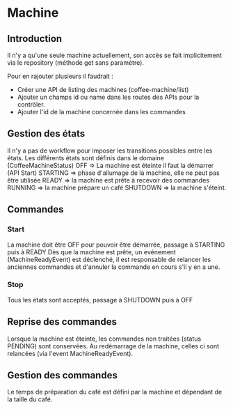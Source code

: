 # Machine

## Introduction
Il n'y a qu'une seule machine actuellement, son accès se fait implicitement via le repository (méthode get sans paramètre).

Pour en rajouter plusieurs il faudrait :
- Créer une API de listing des machines (coffee-machine/list)
- Ajouter un champs id ou name dans les routes des APIs pour la contrôler.
- Ajouter l'id de la machine concernée dans les commandes

## Gestion des états

Il n'y a pas de workflow pour imposer les transitions possibles entre les états. 
Les différents états sont définis dans le domaine (CoffeeMachineStatus)
OFF => La machine est éteinte il faut la démarrer (API Start)
STARTING => phase d'allumage de la machine, elle ne peut pas être utilisée
READY => la machine est prête à recevoir des commandes
RUNNING => la machine prépare un café
SHUTDOWN => la machine s'éteint.

## Commandes

### Start
La machine doit être OFF pour pouvoir être démarrée, passage à STARTING puis à READY
Dès que la machine est prête, un evénement (MachineReadyEvent) est déclenché, il est responsable de relancer les anciennes commandes et d'annuler la commande en cours s'il y en a une.
### Stop
Tous les états sont acceptés, passage à SHUTDOWN puis à OFF


## Reprise des commandes
Lorsque la machine est éteinte, les commandes non traitées (status PENDING) sont conservées.
Au redémarrage de la machine, celles ci sont relancées (via l'event MachineReadyEvent).

## Gestion des commandes
Le temps de préparation du café est défini par la machine et dépendant de la taille du café.
